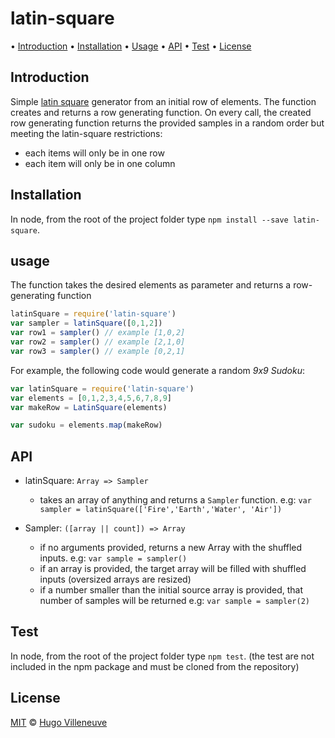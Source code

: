 <!-- markdownlint-disable MD012 MD022 MD024 MD026 MD032 MD041 -->

# latin-square

• [Introduction](#introduction) • [Installation](#installation) • [Usage](#usage) • [API](#api) • [Test](#test) • [License](#license)

## Introduction

Simple [latin square](https://en.wikipedia.org/wiki/Latin_square) generator from an initial row of elements.
The function creates and returns a row generating function.
On every call, the created row generating function returns the provided samples in a random order
but meeting the latin-square restrictions:

* each items will only be in one row
* each item will only be in one column

## Installation

In node, from the root of the project folder type `npm install --save latin-square`.

## usage

The function takes the desired elements as parameter and returns a row-generating function

```javascript
latinSquare = require('latin-square')
var sampler = latinSquare([0,1,2])
var row1 = sampler() // example [1,0,2]
var row2 = sampler() // example [2,1,0]
var row3 = sampler() // example [0,2,1]
```

For example, the following code would generate a random *9x9 Sudoku*:

```javascript
var latinSquare = require('latin-square')
var elements = [0,1,2,3,4,5,6,7,8,9]
var makeRow = LatinSquare(elements)

var sudoku = elements.map(makeRow)
```

## API

* latinSquare: `Array => Sampler`
  * takes an array of anything and returns a `Sampler` function. e.g: `var sampler = latinSquare(['Fire','Earth','Water', 'Air'])`

* Sampler: `([array || count]) => Array`
  * if no arguments provided, returns a new Array with the shuffled inputs. e.g: `var sample = sampler()`
  * if an array is provided, the target array will be filled with shuffled inputs (oversized arrays are resized)
  * if a number smaller than the initial source array is provided, that number of samples will be returned e.g: `var sample = sampler(2)`


## Test

In node, from the root of the project folder type `npm test`.
(the test are not included in the npm package and must be cloned from the repository)

## License

[MIT](http://www.opensource.org/licenses/MIT) © [Hugo Villeneuve](https://github.com/hville)
